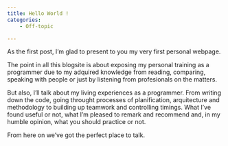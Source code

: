 ```yaml
---
title: Hello World !
categories:
    - Off-topic

---
```

As the first post, I’m glad to present to you my very first personal webpage.

The point in all this blogsite is about exposing my personal training as a programmer due to my adquired knowledge from reading, comparing, speaking with people or just by listening from profesionals on the matters.

But also, I’ll talk about my living experiences as a programmer. From writing down the code, going throught processes of planification, arquitecture and methodology to building up teamwork and controlling timings.
What I’ve found useful or not, what I’m pleased to remark and recommend and, in my humble opinion, what you should practice or not.

From here on we’ve got the perfect place to talk.